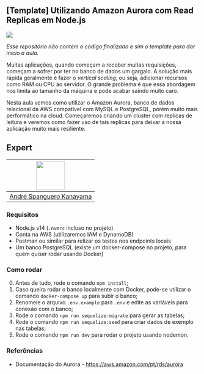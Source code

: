 ## [Template] Utilizando Amazon Aurora com Read Replicas em Node.js

<img src="https://storage.googleapis.com/golden-wind/experts-club/capa-github.svg" />

*Esse repositório não contém o código finalizado e sim o template para dar início à aula.*

Muitas aplicações, quando começam a receber muitas requisições, começam a sofrer por ter no banco de dados um gargalo. A solução mais rápida geralmente é fazer o *vertical scaling*, ou seja, adicionar recursos como RAM ou CPU ao servidor. O grande problema é que essa abordagem nos limita ao tamanho da máquina e pode acabar saindo muito caro.

Nesta aula vemos como utilizar o Amazon Aurora, banco de dados relacional da AWS compatível com MySQL e PostgreSQL, porém muito mais performático na cloud. Começaremos criando um cluster com replicas de leitura e veremos como fazer uso de tais replicas para deixar a nossa aplicação muito mais resiliente.

## Expert

| [<img src="https://avatars.githubusercontent.com/u/711732?s=460&u=6b1039f8a921c5733d92d13b2971c55157fee005&v=4" width="75px;"/>](https://github.com/askmon) |
| :-: |
|[André Spanguero Kanayama](https://github.com/askmon)|

### Requisitos

- Node.js v14 (`.nvmrc` incluso no projeto)
- Conta na AWS (utilizaremos IAM e DynamoDB)
- Postman ou similar para relizar os testes nos endpoints locais
- Um banco PostgreSQL (existe um docker-compose no projeto, para quem quiser rodar usando Docker)

### Como rodar

0. Antes de tudo, rode o comando `npm install`;
0. Caso queira rodar o banco localmente com Docker, pode-se utilizar o comando `docker-compose up` para subir o banco;
0. Renomeie o arquivo `.env.example` para `.env` e edite as variáveis para conexão com o banco;
0. Rode o comando `npm run sequelize:migrate` para gerar as tabelas;
0. Rode o comando `npm run sequelize:seed` para criar dados de exemplo nas tabelas;
0. Rode o comando `npm run dev` para rodar o projeto usando nodemon.

### Referências

- Documentação do Aurora - https://aws.amazon.com/pt/rds/aurora
